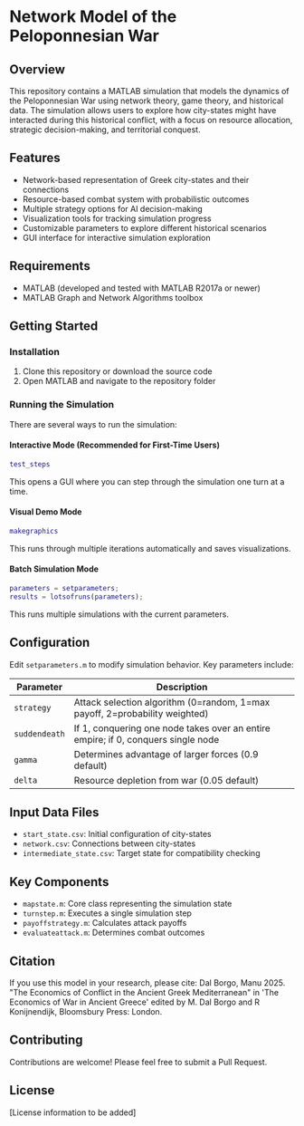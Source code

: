# Network Model of the Peloponnesian War

## Overview
This repository contains a MATLAB simulation that models the dynamics of the Peloponnesian War using network theory, game theory, and historical data. The simulation allows users to explore how city-states might have interacted during this historical conflict, with a focus on resource allocation, strategic decision-making, and territorial conquest.

## Features
- Network-based representation of Greek city-states and their connections
- Resource-based combat system with probabilistic outcomes
- Multiple strategy options for AI decision-making
- Visualization tools for tracking simulation progress
- Customizable parameters to explore different historical scenarios
- GUI interface for interactive simulation exploration

## Requirements
- MATLAB (developed and tested with MATLAB R2017a or newer)
- MATLAB Graph and Network Algorithms toolbox

## Getting Started

### Installation
1. Clone this repository or download the source code
2. Open MATLAB and navigate to the repository folder

### Running the Simulation
There are several ways to run the simulation:

#### Interactive Mode (Recommended for First-Time Users)
```matlab
test_steps
```
This opens a GUI where you can step through the simulation one turn at a time.

#### Visual Demo Mode
```matlab
makegraphics
```
This runs through multiple iterations automatically and saves visualizations.

#### Batch Simulation Mode
```matlab
parameters = setparameters;
results = lotsofruns(parameters);
```
This runs multiple simulations with the current parameters.

## Configuration
Edit `setparameters.m` to modify simulation behavior. Key parameters include:

| Parameter | Description |
|-----------|-------------|
| `strategy` | Attack selection algorithm (0=random, 1=max payoff, 2=probability weighted) |
| `suddendeath` | If 1, conquering one node takes over an entire empire; if 0, conquers single node |
| `gamma` | Determines advantage of larger forces (0.9 default) |
| `delta` | Resource depletion from war (0.05 default) |

## Input Data Files
- `start_state.csv`: Initial configuration of city-states
- `network.csv`: Connections between city-states
- `intermediate_state.csv`: Target state for compatibility checking

## Key Components
- `mapstate.m`: Core class representing the simulation state
- `turnstep.m`: Executes a single simulation step
- `payoffstrategy.m`: Calculates attack payoffs
- `evaluateattack.m`: Determines combat outcomes

## Citation
If you use this model in your research, please cite:
Dal Borgo, Manu 2025. "The Economics of Conflict in the Ancient Greek Mediterranean" in 'The Economics of War in Ancient Greece' edited by M. Dal Borgo and R Konijnendijk, Bloomsbury Press: London.

## Contributing
Contributions are welcome! Please feel free to submit a Pull Request.

## License
[License information to be added]
